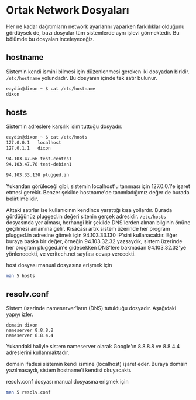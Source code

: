 # Ortak Network Dosyaları

Her ne kadar dağıtımların network ayarlarını yaparken farklılıklar olduğunu gördüysek de, bazı dosyalar tüm sistemlerde aynı işlevi görmektedir. Bu bölümde bu dosyaları inceleyeceğiz.

## hostname

Sistemin kendi ismini bilmesi için düzenlenmesi gereken iki dosyadan biridir. ```/etc/hostname``` yolundadır. Bu dosyanın içinde tek satır bulunur.

```bash
eaydin@dixon ~ $ cat /etc/hostname
dixon
```

## hosts

Sistemin adreslere karşılık isim tuttuğu dosyadır.

```bash
eaydin@dixon ~ $ cat /etc/hosts
127.0.0.1	localhost
127.0.1.1	dixon

94.103.47.66 test-centos1 
94.103.47.78 test-debian1

94.103.33.130 plugged.in
```

Yukarıdan görüleceği gibi, sistemin localhost'u tanıması için 127.0.0.1'e işaret etmesi gerekir. Benzer şekilde hostname'de tanımladığımız değer de burada belirtilmelidir.

Alttaki satırlar ise kullanıcının kendince yarattığı kısa yollardır. Burada gördüğünüz plugged.in değeri sitenin gerçek adresidir. ```/etc/hosts``` dosyasında yer alması, herhangi bir şekilde DNS'lerden alınan bilginin önüne geçilmesi anlamına gelir. Kısacası artık sistem üzerinde her program plugged.in adresine gitmek için 94.103.33.130 IP'sini kullanacaktır. Eğer buraya başka bir değer, örneğin 94.103.32.32 yazsaydık, sistem üzerinde her program plugged.in'e gidecekken DNS'lere bakmadan 94.103.32.32'ye yönlenecekti, ve veritech.net sayfası cevap verecekti.

host dosyası manual dosyasına erişmek için

```bash
man 5 hosts
```

## resolv.conf

Sistem üzerinde nameserver'ların (DNS) tutulduğu dosyadır. Aşağıdaki yapıyı izler.

```
domain dixon
nameserver 8.8.8.8
nameserver 8.8.4.4
```

Yukarıdaki haliyle sistem nameserver olarak Google'ın 8.8.8.8 ve 8.8.4.4 adreslerini kullanmaktadır.

domain ifadesi sistemin kendi ismine (localhost) işaret eder. Buraya domain yazılmasaydı, sistem hostname'i kendisi okuyacaktı.

resolv.conf dosyası manual dosyasına erişmek için

```bash
man 5 resolv.conf
```